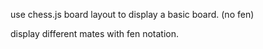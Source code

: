 use chess.js board layout to display a basic board. (no fen)

display different mates with fen notation.